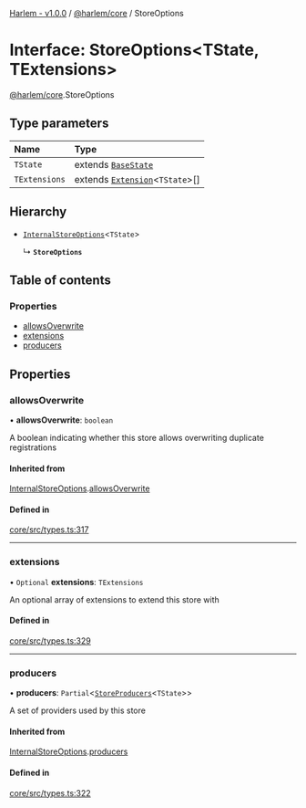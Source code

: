 [Harlem - v1.0.0](../index.md) / [@harlem/core](../modules/harlem_core.md) / StoreOptions

# Interface: StoreOptions<TState, TExtensions\>

[@harlem/core](../modules/harlem_core.md).StoreOptions

## Type parameters

| Name | Type |
| :------ | :------ |
| `TState` | extends [`BaseState`](../modules/harlem_core.md#basestate) |
| `TExtensions` | extends [`Extension`](../modules/harlem_core.md#extension)<`TState`\>[] |

## Hierarchy

- [`InternalStoreOptions`](harlem_core.InternalStoreOptions.md)<`TState`\>

  ↳ **`StoreOptions`**

## Table of contents

### Properties

- [allowsOverwrite](harlem_core.StoreOptions.md#allowsoverwrite)
- [extensions](harlem_core.StoreOptions.md#extensions)
- [producers](harlem_core.StoreOptions.md#producers)

## Properties

### allowsOverwrite

• **allowsOverwrite**: `boolean`

A boolean indicating whether this store allows overwriting duplicate registrations

#### Inherited from

[InternalStoreOptions](harlem_core.InternalStoreOptions.md).[allowsOverwrite](harlem_core.InternalStoreOptions.md#allowsoverwrite)

#### Defined in

[core/src/types.ts:317](https://github.com/andrewcourtice/harlem/blob/1dcd57c/core/src/types.ts#L317)

___

### extensions

• `Optional` **extensions**: `TExtensions`

An optional array of extensions to extend this store with

#### Defined in

[core/src/types.ts:329](https://github.com/andrewcourtice/harlem/blob/1dcd57c/core/src/types.ts#L329)

___

### producers

• **producers**: `Partial`<[`StoreProducers`](harlem_core.StoreProducers.md)<`TState`\>\>

A set of providers used by this store

#### Inherited from

[InternalStoreOptions](harlem_core.InternalStoreOptions.md).[producers](harlem_core.InternalStoreOptions.md#producers)

#### Defined in

[core/src/types.ts:322](https://github.com/andrewcourtice/harlem/blob/1dcd57c/core/src/types.ts#L322)
